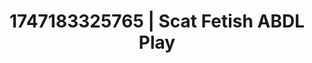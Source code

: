---
categories:
- Emotion-driven NSFW
- Close contact
- Demure
- 3D animation
- Lover's breath
image: /assets/images/1747183325765.webp
layout: post
seo:
  description: Featured content with exclusive Scat Fetish, ABDL Play. HD images available.
  keywords: Scat Fetish, ABDL Play
  og_image: /assets/images/1747183325765.webp
  schema_type: VisualArtwork
tags:
- ABDL Play
- '#1747183325765'
- Scat Fetish
title: 1747183325765 | Scat Fetish ABDL Play
---